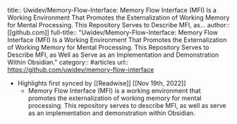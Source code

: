 title:: Uwidev/Memory-Flow-Interface: Memory Flow Interface (MFI) Is a Working Environment That Promotes the Externalization of Working Memory for Mental Processing. This Repository Serves to Describe MFI, as...
author:: [[github.com]]
full-title:: "Uwidev/Memory-Flow-Interface: Memory Flow Interface (MFI) Is a Working Environment That Promotes the Externalization of Working Memory for Mental Processing. This Repository Serves to Describe MFI, as Well as Serve as an Implementation and Demonstration Within Obsidian."
category:: #articles
url:: https://github.com/uwidev/memory-flow-interface

- Highlights first synced by [[Readwise]] [[Nov 19th, 2022]]
	- Memory Flow Interface (MFI) is a working environment that promotes the externalization of working memory for mental processing. This repository serves to describe MFI, as well as serve as an implementation and demonstration within Obsidian.